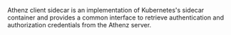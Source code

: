 Athenz client sidecar is an implementation of Kubernetes's sidecar container and provides a common interface to retrieve authentication and authorization credentials from the Athenz server.
